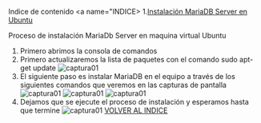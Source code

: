 Indice de contenido <a name="INDICE></a>
  1.[Instalación MariaDB Server en Ubuntu](#Instalacion)
  
  Proceso de instalación MariaDb Server en maquina virtual Ubuntu <a name="Inst"></a>
  1. Primero abrimos la consola de comandos
  2. Primero actualizaremos la lista de paquetes con el comando sudo apt-get update
  ![captura01](https://github.com/adrianbaldonedo/adrian/INSTALACIONMARIADB/imagenes/captura01.jpg)
  3. El siguiente paso es instalar MariaDB en el equipo a través de los siguientes comandos que veremos en las capturas de pantalla
  ![captura01](https://github.com/adrianbaldonedo/adrian/INSTALACIONMARIADB/imagenes/captura02.jpg)
  ![captura01](https://github.com/adrianbaldonedo/adrian/INSTALACIONMARIADB/imagenes/captura03.jpg)
  ![captura01](https://github.com/adrianbaldonedo/adriAN/INSTALACIONMARIADB/imagenes/captura04.jpg)
  4. Dejamos que se ejecute el proceso de instalación y esperamos hasta que termine
  ![captura01](https://github.com/adrianbaldonedo/adrian/INSTALACIONMARIADB/imagenes/captura05.jpg)
  [VOLVER AL INDICE](#INDICE)
